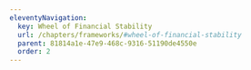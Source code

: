 ```yaml
---
eleventyNavigation:
  key: Wheel of Financial Stability
  url: /chapters/frameworks/#wheel-of-financial-stability
  parent: 81814a1e-47e9-468c-9316-51190de4550e
  order: 2
---
```

